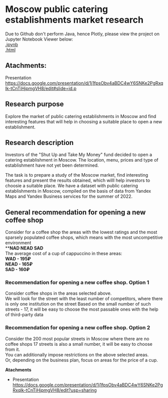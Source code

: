 # Moscow public catering establishments market research  

Due to Github don't perform Java, hence Plotly, please view the project on Jupyter Notebook Viewer below:  
[.ipynb](https://nbviewer.org/github/Lalerie/Portfolio/blob/main/Project_3_Catering_Moscow/Project9_2022.12.04_ver6_final.ipynb)  
[.html](https://github.com/Lalerie/Portfolio/blob/main/Project_3_Catering_Moscow/Project9_2022.12.04_ver6_final.html)

## Atachments:
Presentation https://docs.google.com/presentation/d/1j1fpsObv4aBDC4wY6SNKe2PgRxqlk-tCnTiHjpmgVH8/edit#slide=id.p

## Research purpose  
Explore the market of public catering establishments in Moscow and find interesting features that will help in choosing a suitable place to open a new establishment.

## Research description  
Investors of the "Shut Up and Take My Money" fund decided to open a catering establishment in Moscow. The location, menu, prices and type of establishment have not yet been determined.

The task is to prepare a study of the Moscow market, find interesting features and present the results obtained, which willl help investors to choosie a suitable place.
We have a dataset with public catering establishments in Moscow, compiled on the basis of data from Yandex Maps and Yandex Business services for the summer of 2022.

## General recommendation for opening a new coffee shop
Consider for a coffee shop the areas with the lowest ratings and the most sparsely populated coffee shops, which means with the most uncompetitive environment  
****NAD NEAD SAD**  
The average cost of a cup of cappuccino in these areas:  
**WAD - 195₽  
NEAD - 165₽  
SAD - 160₽**

### Recommendation for opening a new coffee shop. Option 1
Consider coffee shops in the areas selected above.  
We will look for the street with the least number of competitors, where there is only one institution on the street
Based on the small number of such streets - 17, it will be easy to choose the most passable ones with the help of third-party data

### Recommendation for opening a new coffee shop. Option 2
Consider the 200 most popular streets in Moscow where there are no coffee shops
17 streets is also a small number, it will be easy to choose from it.  
You can additionally impose restrictions on the above selected areas.  
Or, depending on the business plan, focus on areas for the price of a cup.

**Atachments**
- Presentation https://docs.google.com/presentation/d/1j1fpsObv4aBDC4wY6SNKe2PgRxqlk-tCnTiHjpmgVH8/edit?usp=sharing
